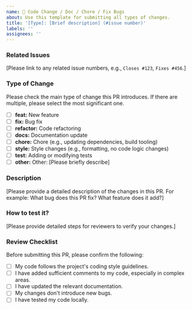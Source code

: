 ```yaml
---
name: 🚀 Code Change / Doc / Chore / Fix Bugs
about: Use this template for submitting all types of changes.
title: '[Type]: [Brief description] (#issue number)'
labels: ''
assignees: ''
---
```


### Related Issues

[Please link to any related issue numbers, e.g., `Closes #123`, `Fixes #456`.]

### Type of Change

Please check the main type of change this PR introduces. If there are multiple, please select the most significant one.

- [ ] **feat:** New feature
- [ ] **fix:** Bug fix
- [ ] **refactor:** Code refactoring
- [ ] **docs:** Documentation update
- [ ] **chore:** Chore (e.g., updating dependencies, build tooling)
- [ ] **style:** Style changes (e.g., formatting, no code logic changes)
- [ ] **test:** Adding or modifying tests
- [ ] **other:** Other: [Please briefly describe]

### Description

[Please provide a detailed description of the changes in this PR. For example: What bug does this PR fix? What feature does it add?]

### How to test it?

[Please provide detailed steps for reviewers to verify your changes.]

### Review Checklist

Before submitting this PR, please confirm the following:

- [ ] My code follows the project's coding style guidelines.
- [ ] I have added sufficient comments to my code, especially in complex areas.
- [ ] I have updated the relevant documentation.
- [ ] My changes don't introduce new bugs.
- [ ] I have tested my code locally.
